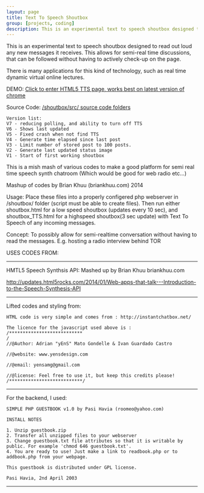 ```yaml
---
layout: page
title: Text To Speech Shoutbox
group: [projects, coding]
description: This is an experimental text to speech shoutbox designed to read out loud any new messages it receives.
---
```


This is an experimental text to speech shoutbox designed to read out loud any new messages it receives. This allows for semi-real time discussions, that can be followed without having to actively check-up on the page. 

There is many applications for this kind of technology, such as real time dynamic virtual online lectures.


DEMO: [ Click to enter HTML5 TTS page, works best on latest version of chrome](/shoutbox/shoutbox_TTS.html)

Source Code: [/shoutbox/src/ source code folders](/shoutbox/src/)

	Version list:
	V7 - reducing polling, and ability to turn off TTS
	V6 - Shows last updated
	V5 - Fixed crash when not find TTS
	V4 - Generate time elapsed since last post
	V3 - Limit number of stored post to 100 posts.
	V2 - Generate last updated status image
	V1 - Start of first working shoutbox

This is a mish mash of various codes to make a good platform for semi real time speech synth chatroom (Which would be good for web radio etc...)

Mashup of codes by Brian Khuu (briankhuu.com) 2014

Usage:
Place these files into a properly configered php webserver in /shoutbox/ folder (script must be able to create files). Then run either shoutbox.html for a low speed shoutbox (updates every 10 sec), and shoutbox_TTS.html for a highspeed shoutbox(3 sec update) with Text To Speech of any incoming messages. 

Concept:
To possibly allow for semi-realtime conversation without having to read the messages. E.g. hosting a radio interview behind TOR

USES CODES FROM:

----------

HMTL5 Speech Synthsis API:
Mashed up by Brian Khuu briankhuu.com

http://updates.html5rocks.com/2014/01/Web-apps-that-talk---Introduction-to-the-Speech-Synthesis-API

-----------

Lifted codes and styling from:

	HTML code is very simple and comes from : http://instantchatbox.net/ 

	The licence for the javascript used above is :
	/***************************
	/
	//@Author: Adrian "yEnS" Mato Gondelle & Ivan Guardado Castro

	//@website: www.yensdesign.com

	//@email: yensamg@gmail.com

	//@license: Feel free to use it, but keep this credits please!
	/***************************/

-------------------

For the backend, I used:

	SIMPLE PHP GUESTBOOK v1.0 by Pasi Havia (roomeo@yahoo.com)

	INSTALL NOTES

	1. Unzip guestbook.zip
	2. Transfer all unzipped files to your webserver
	3. Change guestbook.txt file attributes so that it is writable by public. For example 'chmod 646 guestbook.txt'.
	4. You are ready to use! Just make a link to readbook.php or to addbook.php from your webpage.

	This guestbook is distributed under GPL license.

	Pasi Havia, 2nd April 2003


------------------